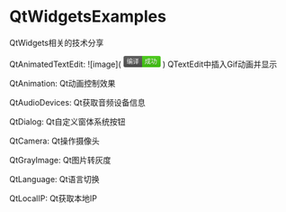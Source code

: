 ﻿# QtWidgetsExamples
QtWidgets相关的技术分享

QtAnimatedTextEdit: 
![image](
<svg xmlns="http://www.w3.org/2000/svg" xmlns:xlink="http://www.w3.org/1999/xlink" width="66" height="20"><linearGradient id="b" x2="0" y2="100%"><stop offset="0" stop-color="#bbb" stop-opacity=".1"/><stop offset="1" stop-opacity=".1"/></linearGradient><clipPath id="a"><rect width="66" height="20" rx="3" fill="#fff"/></clipPath><g clip-path="url(#a)"><path fill="#555" d="M0 0h33v20H0z"/><path fill="#4c1" d="M33 0h33v20H33z"/><path fill="url(#b)" d="M0 0h66v20H0z"/></g><g fill="#fff" text-anchor="middle" font-family="DejaVu Sans,Verdana,Geneva,sans-serif" font-size="11"><text x="16.5" y="15" fill="#010101" fill-opacity=".3">编译</text><text x="16.5" y="14">编译</text><text x="48.5" y="15" fill="#010101" fill-opacity=".3">成功</text><text x="48.5" y="14">成功</text></g></svg>
)
QTextEdit中插入Gif动画并显示

QtAnimation: Qt动画控制效果

QtAudioDevices: Qt获取音频设备信息

QtDialog: Qt自定义窗体系统按钮

QtCamera: Qt操作摄像头

QtGrayImage: Qt图片转灰度

QtLanguage: Qt语言切换

QtLocalIP: Qt获取本地IP
